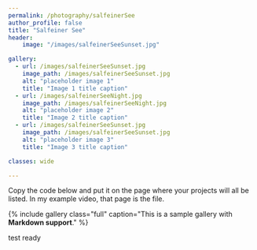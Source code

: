 ```yaml
---
permalink: /photography/salfeinerSee
author_profile: false
title: "Salfeiner See"
header: 
    image: "/images/salfeinerSeeSunset.jpg"

gallery:
  - url: /images/salfeinerSeeSunset.jpg
    image_path: /images/salfeinerSeeSunset.jpg
    alt: "placeholder image 1"
    title: "Image 1 title caption"
  - url: /images/salfeinerSeeNight.jpg
    image_path: /images/salfeinerSeeNight.jpg
    alt: "placeholder image 2"
    title: "Image 2 title caption"
  - url: /images/salfeinerSeeSunset.jpg
    image_path: /images/salfeinerSeeSunset.jpg
    alt: "placeholder image 3"
    title: "Image 3 title caption"

classes: wide

---
```


Copy the code below and put it on the page where your projects will all be listed.
In my example video, that page is the file.

{% include gallery class="full" caption="This is a sample gallery with **Markdown support**." %}


test ready